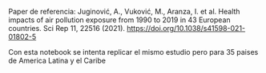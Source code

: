 Paper de referencia: Juginović, A., Vuković, M., Aranza, I. et al. Health impacts of air pollution exposure from 1990 to 2019 in 43 European countries. Sci Rep 11, 22516 (2021). https://doi.org/10.1038/s41598-021-01802-5

Con esta notebook se intenta replicar el mismo estudio pero para 35 paises de America Latina y el Caribe
